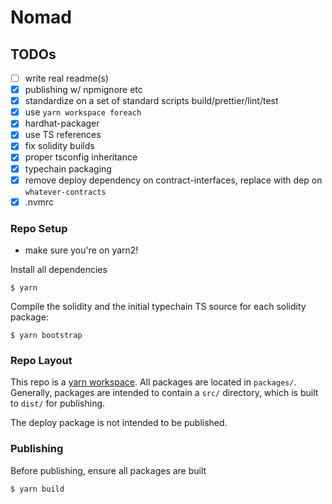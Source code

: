 # Nomad

## TODOs

- [ ] write real readme(s)
- [x] publishing w/ npmignore etc
- [x] standardize on a set of standard scripts build/prettier/lint/test
- [x] use `yarn workspace foreach`
- [x] hardhat-packager
- [x] use TS references
- [x] fix solidity builds
- [x] proper tsconfig inheritance
- [x] typechain packaging
- [x] remove deploy dependency on contract-interfaces, replace with
      dep on `whatever-contracts`
- [x] .nvmrc

### Repo Setup

- make sure you're on yarn2!

Install all dependencies

```
$ yarn
```

Compile the solidity and the initial typechain TS source for each solidity
package:

```
$ yarn bootstrap
```

### Repo Layout

This repo is a [yarn workspace](https://yarnpkg.com/features/workspaces). All
packages are located in `packages/`. Generally, packages are intended to
contain a `src/` directory, which is built to `dist/` for publishing.

The deploy package is not intended to be published.

### Publishing

Before publishing, ensure all packages are built

```
$ yarn build
```
